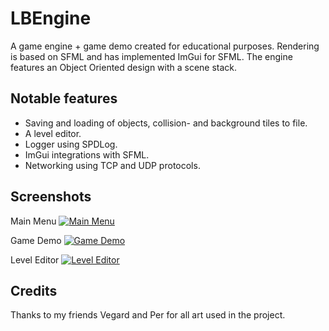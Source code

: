 # LBEngine
A game engine + game demo created for educational purposes. Rendering is based on SFML and has implemented ImGui for SFML.
The engine features an Object Oriented design with a scene stack.

## Notable features
* Saving and loading of objects, collision- and background tiles to file.
* A level editor.
* Logger using SPDLog.
* ImGui integrations with SFML.
* Networking using TCP and UDP protocols.

## Screenshots

Main Menu
[![Main Menu](https://i.gyazo.com/7396a626eeb4228a9c882c662c1f9c3f.png)](https://gyazo.com/7396a626eeb4228a9c882c662c1f9c3f)

Game Demo
[![Game Demo](https://i.gyazo.com/0349c6e2f99d666af1a80208ad949694.png)](https://gyazo.com/0349c6e2f99d666af1a80208ad949694)

Level Editor
[![Level Editor](https://i.gyazo.com/51bcd2c96af881d65210f20faedc5597.png)](https://gyazo.com/51bcd2c96af881d65210f20faedc5597)

## Credits

Thanks to my friends Vegard and Per for all art used in the project.
